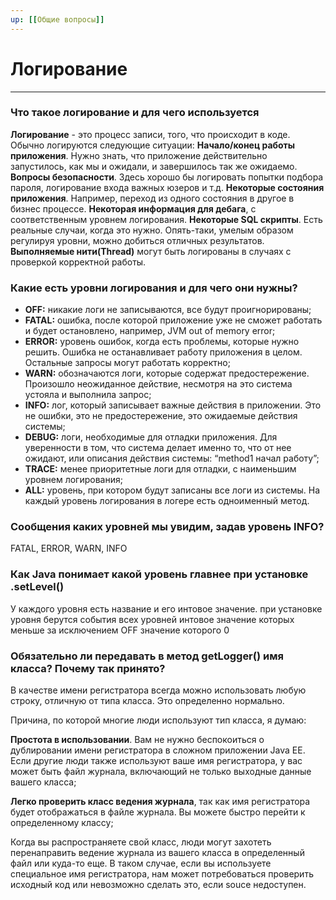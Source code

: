 ```yaml
---
up: [[Общие вопросы]]
---
```

# Логирование
---
### Что такое логирование и для чего используется
**Логирование** - это процесс записи, того, что происходит в коде.
Обычно логируются следующие ситуации:
**Начало/конец работы приложения**. Нужно знать, что приложение действительно запустилось, как мы и ожидали, и завершилось так же ожидаемо.
**Вопросы безопасности**. Здесь хорошо бы логировать попытки подбора пароля, логирование входа важных юзеров и т.д.
**Некоторые состояния приложения**. Например, переход из одного состояния в другое в бизнес процессе.
**Некоторая информация для дебага**, с соответственным уровнем логирования.
**Некоторые SQL скрипты**. Есть реальные случаи, когда это нужно. Опять-таки, умелым образом регулируя уровни, можно добиться отличных результатов.
**Выполняемые нити(Thread)** могут быть логированы в случаях с проверкой корректной работы.

### Какие есть уровни логирования и для чего они нужны?
-   **OFF:** никакие логи не записываются, все будут проигнорированы;
-   **FATAL:** ошибка, после которой приложение уже не сможет работать и будет остановлено, например, JVM out of memory error;
-   **ERROR:** уровень ошибок, когда есть проблемы, которые нужно решить. Ошибка не останавливает работу приложения в целом. Остальные запросы могут работать корректно;
-   **WARN:** обозначаются логи, которые содержат предостережение. Произошло неожиданное действие, несмотря на это система устояла и выполнила запрос;
-   **INFO:** лог, который записывает важные действия в приложении. Это не ошибки, это не предостережение, это ожидаемые действия системы;
-   **DEBUG:** логи, необходимые для отладки приложения. Для уверенности в том, что система делает именно то, что от нее ожидают, или описания действия системы: “method1 начал работу”;
-   **TRACE:** менее приоритетные логи для отладки, с наименьшим уровнем логирования;
-   **ALL:** уровень, при котором будут записаны все логи из системы.
На каждый уровень логирования в логере есть одноименный метод.

### Сообщения каких уровней мы увидим, задав уровень INFO?
FATAL, ERROR, WARN, INFO

### Как Java понимает какой уровень главнее при установке .setLevel()
У каждого уровня есть название и его интовое значение. при установке уровня берутся события всех уровней интовое значение которых меньше за исключением OFF значение которого 0

### Обязательно ли передавать в метод getLogger() имя класса? Почему так принято?
В качестве имени регистратора всегда можно использовать любую строку, отличную от типа класса. Это определенно нормально.  
  
Причина, по которой многие люди используют тип класса, я думаю:  
  
**Простота в использовании**. Вам не нужно беспокоиться о дублировании имени регистратора в сложном приложении Java EE. Если другие люди также используют ваше имя регистратора, у вас может быть файл журнала, включающий не только выходные данные вашего класса;  
  
**Легко проверить класс ведения журнала**, так как имя регистратора будет отображаться в файле журнала. Вы можете быстро перейти к определенному классу;  
  
Когда вы распространяете свой класс, люди могут захотеть перенаправить ведение журнала из вашего класса в определенный файл или куда-то еще. В таком случае, если вы используете специальное имя регистратора, нам может потребоваться проверить исходный код или невозможно сделать это, если souce недоступен.